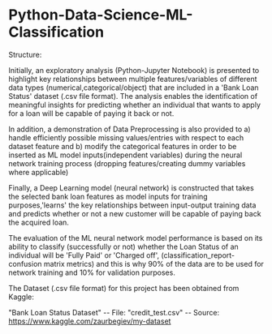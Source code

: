 # Python-Data-Science-ML-Classification

Structure:

Initially, an exploratory analysis (Python-Jupyter Notebook) is presented to highlight key relationships between multiple features/variables of different data types (numerical,categorical/object) that are included in a 'Bank Loan Status' dataset (.csv file format). The analysis enables the identification of meaningful insights for predicting whether an individual that wants to apply for a loan will be capable of paying it back or not.

In addition, a demonstration of Data Preprocessing is also provided to a) handle efficiently possible missing values/entries with respect to each dataset feature and b) modify the categorical features in order to be inserted as ML model inputs(independent variables) during the neural network training process (dropping features/creating dummy variables where applicable)

Finally, a Deep Learning model (neural network) is constructed that takes the selected bank loan features as model inputs for training purposes,'learns' the key relationships between input-output training data and predicts whether or not a new customer will be capable of paying back the acquired loan.

The evaluation of the ML neural network model performance is based on its ability to classify (successfully or not) whether the Loan Status of an individual will be 'Fully Paid' or 'Charged off', (classification_report-confusion matrix metrics) and this is why 90% of the data are to be used for network training and 10% for validation purposes.

The Dataset (.csv file format) for this project has been obtained from Kaggle:

"Bank Loan Status Dataset" -- File: "credit_test.csv" -- Source: https://www.kaggle.com/zaurbegiev/my-dataset
